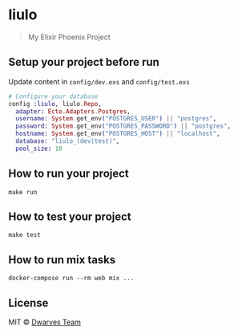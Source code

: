 # liulo
> My Elixir Phoenix Project

## Setup your project before run
Update content in `config/dev.exs` and `config/test.exs`

```Elixir
# Configure your database
config :liulo, liulo.Repo,
  adapter: Ecto.Adapters.Postgres,
  username: System.get_env("POSTGRES_USER") || "postgres",
  password: System.get_env("POSTGRES_PASSWORD") || "postgres",
  hostname: System.get_env("POSTGRES_HOST") || "localhost",
  database: "liulo_(dev|test)",
  pool_size: 10
```

## How to run your project
```
make run
```

## How to test your project
```
make test
```

## How to run mix tasks
```
docker-compose run --rm web mix ...
```
## License

MIT &copy; [Dwarves Team](github.com/dwarvesf)
